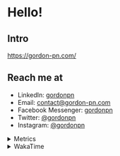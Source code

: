 # Hello!

## Intro

<https://gordon-pn.com/>

## Reach me at

- LinkedIn: [gordonpn](https://www.linkedin.com/in/gordonpn/)
- Email: [contact@gordon-pn.com](mailto:contact@gordon-pn.com)
- Facebook Messenger: [gordonpn](https://www.messenger.com/t/Gordonpn)
- Twitter: [@gordonpn](https://twitter.com/Gordonpn)
- Instagram: [@gordonpn](https://www.instagram.com/gordonpn/)

<details>
  <summary>Metrics</summary>

  <img align="center" src="https://github.com/gordonpn/gordonpn/blob/master/github-metrics.svg" alt="GitHub Metrics">

</details>

<details>
  <summary>WakaTime</summary>

  <!--START_SECTION:waka-->
📊 **This Week I Spent My Time On** 

```text
💬 Programming Languages: 
Other                    35 hrs 14 mins      ████████████████████████░   96.20 % 
TypeScript               38 mins             ░░░░░░░░░░░░░░░░░░░░░░░░░   01.77 % 
JavaScript               16 mins             ░░░░░░░░░░░░░░░░░░░░░░░░░   00.76 % 
Java                     12 mins             ░░░░░░░░░░░░░░░░░░░░░░░░░   00.59 % 
HTML                     6 mins              ░░░░░░░░░░░░░░░░░░░░░░░░░   00.28 % 

🔥 Editors: 
Chrome                   20 hrs 59 mins      ██████████████░░░░░░░░░░░   57.31 % 
Firefox                  4 hrs 17 mins       ███░░░░░░░░░░░░░░░░░░░░░░   11.73 % 
Messages                 3 hrs 56 mins       ███░░░░░░░░░░░░░░░░░░░░░░   10.77 % 
Slack                    2 hrs 36 mins       ██░░░░░░░░░░░░░░░░░░░░░░░   07.11 % 
MicrosoftOutlook         1 hr 11 mins        █░░░░░░░░░░░░░░░░░░░░░░░░   03.25 % 
```


 Last Updated on 16/09/2025 10:25:29 UTC
<!--END_SECTION:waka-->
</details>
